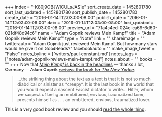 +++
index = "-K80j9OBJWICULsJAS1e"
sort_create_date = 1452801780
sort_last_updated = 1452801780
sort_publish_date = 1452801780
create_date = "2016-01-14T12:03:00-08:00"
publish_date = "2016-01-14T12:03:00-08:00"
date = "2016-01-14T12:03:00-08:00"
last_updated = "2016-01-14T12:03:00-08:00"
preview_url = "71a4b4ed-024c-ca69-6d60-021df48d94c6"
name = "Adam Gopnik reviews Mein Kampf"
title = "Adam Gopnik reviews Mein Kampf"
type = "Note"
link = ""
shareimage = ""
twitterauto = "Adam Gopnik just reviewed Mein Kampf.  But how many stars would he give it on GoodReads?"
facebookauto = ""
make_image_tweet = "False"
notes_byline = ["writers/paul-constant.md"]
notes_tags = ["notes/adam-gopnik-reviews-mein-kampf.md"]
notes_about = ""
books = ""
+++
Now that [*Mein Kampf* is back in the headlines](http://seattlereviewofbooks.com/notes/2016/01/13/its-a-hitler/) — thanks a lot, Germany — Adam Gopnik [reviews the book for *The New Yorker*](http://www.newyorker.com/books/page-turner/does-mein-kampf-remain-a-dangerous-book). 

<blockquote>...the striking thing about the text as a text is that it is not so much diabolical or sinister as *creepy*. It is the last book in the world that you would expect a nascent Fascist dictator to write... Hitler, whom we suspect of being an embittered, envious, traumatized loser, presents himself as . . . an embittered, envious, traumatized loser.</blockquote>

This is a very good book review and you should [read the whole thing](http://www.newyorker.com/books/page-turner/does-mein-kampf-remain-a-dangerous-book).